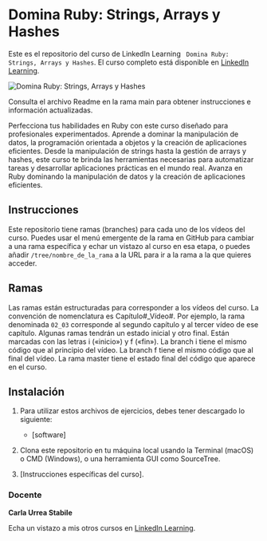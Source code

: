 # Domina Ruby: Strings, Arrays y Hashes

Este es el repositorio del curso de LinkedIn Learning ` Domina Ruby: Strings, Arrays y Hashes`. El curso completo está disponible en [LinkedIn Learning][lil-course-url].

![ Domina Ruby: Strings, Arrays y Hashes][lil-thumbnail-url] 

Consulta el archivo Readme en la rama main para obtener instrucciones e información actualizadas.

Perfecciona tus habilidades en Ruby con este curso diseñado para profesionales experimentados. Aprende a dominar la manipulación de datos, la programación orientada a objetos y la creación de aplicaciones eficientes. Desde la manipulación de strings hasta la gestión de arrays y hashes, este curso te brinda las herramientas necesarias para automatizar tareas y desarrollar aplicaciones prácticas en el mundo real. Avanza en Ruby dominando la manipulación de datos y la creación de aplicaciones eficientes.

## Instrucciones

Este repositorio tiene ramas (branches) para cada uno de los vídeos del curso. Puedes usar el menú emergente de la rama en GitHub para cambiar a una rama específica y echar un vistazo al curso en esa etapa, o puedes añadir `/tree/nombre_de_la_rama` a la URL para ir a la rama a la que quieres acceder.

## Ramas

Las ramas están estructuradas para corresponder a los vídeos del curso. La convención de nomenclatura es Capítulo#_Vídeo#. Por ejemplo, la rama denominada `02_03` corresponde al segundo capítulo y al tercer vídeo de ese capítulo. Algunas ramas tendrán un estado inicial y otro final. Están marcadas con las letras i («inicio») y f («fin»). La branch i tiene el mismo código que al principio del vídeo. La branch f tiene el mismo código que al final del vídeo. La rama master tiene el estado final del código que aparece en el curso.

## Instalación

1. Para utilizar estos archivos de ejercicios, debes tener descargado lo siguiente:
   - [software]

2. Clona este repositorio en tu máquina local usando la Terminal (macOS) o CMD (Windows), o una herramienta GUI como SourceTree.
3. [Instrucciones específicas del curso].

### Docente

**Carla Urrea Stabile**

Echa un vistazo a mis otros cursos en [LinkedIn Learning](https://www.linkedin.com/learning/instructors/).

[0]: # (Replace these placeholder URLs with actual course URLs)
[lil-course-url]: https://www.linkedin.com
[lil-thumbnail-url]: https:

[1]: # (End of ES-Instruction ###############################################################################################)
